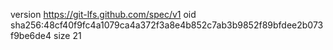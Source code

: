 version https://git-lfs.github.com/spec/v1
oid sha256:48cf40f9fc4a1079ca4a372f3a8e4b852c7ab3b9852f89bfdee2b073f9be6de4
size 21
